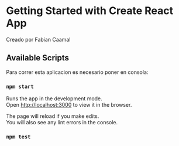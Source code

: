 # Getting Started with Create React App

Creado por Fabian Caamal
## Available Scripts

Para correr esta aplicacion es necesario poner en consola:

### `npm start`

Runs the app in the development mode.\
Open [http://localhost:3000](http://localhost:3000) to view it in the browser.

The page will reload if you make edits.\
You will also see any lint errors in the console.

### `npm test`

